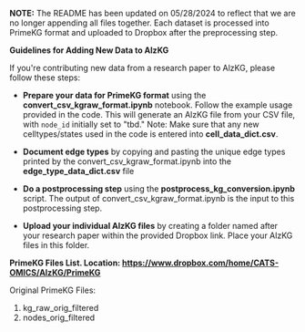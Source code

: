 **NOTE:** The README has been updated on 05/28/2024 to reflect that we are no longer appending all files together. Each dataset is processed into PrimeKG format and uploaded to Dropbox after the preprocessing step.


**Guidelines for Adding New Data to AlzKG**

If you're contributing new data from a research paper to AlzKG, please follow these steps:

* **Prepare your data for PrimeKG format** using the **convert_csv_kgraw_format.ipynb** notebook. Follow the example usage provided in the code. This will generate an AlzKG file from your CSV file, with `node_id` initially set to "tbd." Note: Make sure that any new celltypes/states used in the code is entered into **cell_data_dict.csv**.
  
* **Document edge types** by copying and pasting the unique edge types printed by the convert_csv_kgraw_format.ipynb into the **edge_type_data_dict.csv** file
  
* **Do a postprocessing step** using the **postprocess_kg_conversion.ipynb** script. The output of convert_csv_kgraw_format.ipynb is the input to this postprocessing step.
  
* **Upload your individual AlzKG files** by creating a folder named after your research paper within the provided Dropbox link. Place your AlzKG files in this folder.

**PrimeKG Files List. Location: https://www.dropbox.com/home/CATS-OMICS/AlzKG/PrimeKG**

Original PrimeKG Files:
   1. kg_raw_orig_filtered
   2. nodes_orig_filtered


